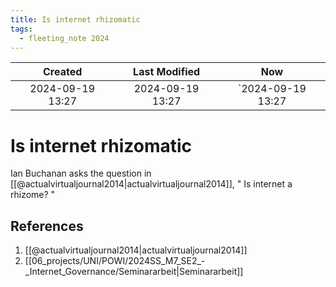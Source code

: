 ```yaml
---
title: Is internet rhizomatic
tags:
  - fleeting_note 2024
---
```

|     Created      |  Last Modified   |       Now        |
|:----------------:|:----------------:|:----------------:|
| 2024-09-19 13:27 | 2024-09-19 13:27 | `2024-09-19 13:27|

# Is internet rhizomatic

Ian Buchanan asks the question in [[@actualvirtualjournal2014|actualvirtualjournal2014]], " Is internet a rhizome? "

## References
1. [[@actualvirtualjournal2014|actualvirtualjournal2014]]
2. [[06_projects/UNI/POWI/2024SS_M7_SE2_-_Internet_Governance/Seminararbeit|Seminararbeit]]
